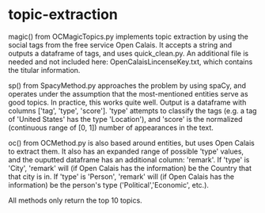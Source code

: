 # topic-extraction


magic() from OCMagicTopics.py implements topic extraction by using the social tags from the free service Open Calais.
It accepts a string and outputs a dataframe of tags, and uses quick_clean.py. An additional file is needed and not included here: OpenCalaisLincenseKey.txt, which contains the titular information.

sp() from SpacyMethod.py approaches the problem by using spaCy, and operates under the assumption that the most-mentioned entities serve as good topics. In practice, this works quite well. Output is a dataframe with columns ['tag', 'type', 'score']. 'type' attempts to classify the tags (e.g. a tag of 'United States' has the type 'Location'), and 'score' is the normalized (continuous range of [0, 1]) number of appearances in the text.

oc() from OCMethod.py is also based around entities, but uses Open Calais to extract them. It also has an expanded range of possible 'type' values, and the ouputted dataframe has an additional column: 'remark'. If 'type' is 'City', 'remark' will (if Open Calais has the information) be the Country that that city is in. If 'type' is 'Person', 'remark' will (if Open Calais has the information) be the person's type ('Political','Economic', etc.).

All methods only return the top 10 topics.
